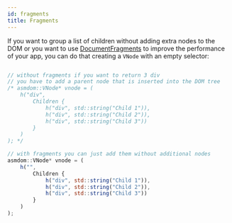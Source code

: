 ```yaml
---
id: fragments
title: Fragments
---
```


If you want to group a list of children without adding extra nodes to the DOM or you want to use [DocumentFragments](https://developer.mozilla.org/en-US/docs/Web/API/DocumentFragment) to improve the performance of your app, you can do that creating a `VNode` with an empty selector:

```js

// without fragments if you want to return 3 div
// you have to add a parent node that is inserted into the DOM tree
/* asmdom::VNode* vnode = (
    h("div",
        Children {
            h("div", std::string("Child 1")),
            h("div", std::string("Child 2")),
            h("div", std::string("Child 3"))
        }
    )
); */

// with fragments you can just add them without additional nodes
asmdom::VNode* vnode = (
    h("",
        Children {
            h("div", std::string("Child 1")),
            h("div", std::string("Child 2")),
            h("div", std::string("Child 3"))
        }
    )
);
```